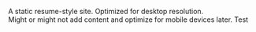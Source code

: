 A static resume-style site. Optimized for desktop resolution. \
Might or might not add content and optimize for mobile devices later.
Test
